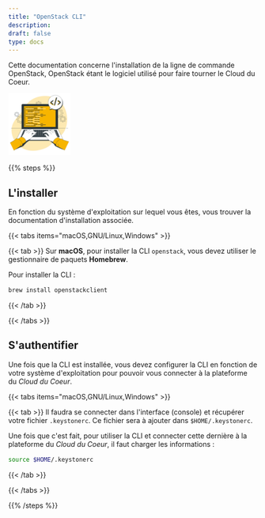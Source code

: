 ```yaml
---
title: "OpenStack CLI"
description:
draft: false
type: docs
---
```


Cette documentation concerne l'installation de la ligne de commande OpenStack, OpenStack étant le logiciel utilisé pour faire tourner le Cloud du Coeur.

<img src="./cdc-illustration-cli.png" alt="CLI OpenStack" style="width: 25%;">

{{% steps %}}

## L'installer

En fonction du système d'exploitation sur lequel vous êtes, vous trouver la documentation d'installation associée.

{{< tabs items="macOS,GNU/Linux,Windows" >}}

{{< tab >}}
Sur **macOS**, pour installer la CLI `openstack`, vous devez utiliser le gestionnaire de paquets **Homebrew**.

Pour installer la CLI :

```bash
brew install openstackclient
```

{{< /tab >}}

{{< /tabs >}}

## S'authentifier

Une fois que la CLI est installée, vous devez configurer la CLI en fonction de votre système d'exploitation pour pouvoir vous connecter à la plateforme du *Cloud du Coeur*.

{{< tabs items="macOS,GNU/Linux,Windows" >}}

{{< tab >}}
Il faudra se connecter dans l'interface (console) et récupérer votre fichier `.keystonerc`. Ce fichier sera à ajouter dans `$HOME/.keystonerc`.

Une fois que c'est fait, pour utiliser la CLI et connecter cette dernière à la plateforme du *Cloud du Coeur*, il faut charger les informations :

```bash
source $HOME/.keystonerc
```

{{< /tab >}}

{{< /tabs >}}

{{% /steps %}}